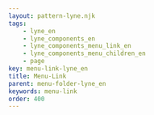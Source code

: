 ```yaml
---
layout: pattern-lyne.njk
tags: 
    - lyne_en
    - lyne_components_en
    - lyne_components_menu_link_en
    - lyne_components_menu_children_en
    - page
key: menu-link-lyne_en
title: Menu-Link
parent: menu-folder-lyne_en
keywords: menu-link
order: 400
---
```

